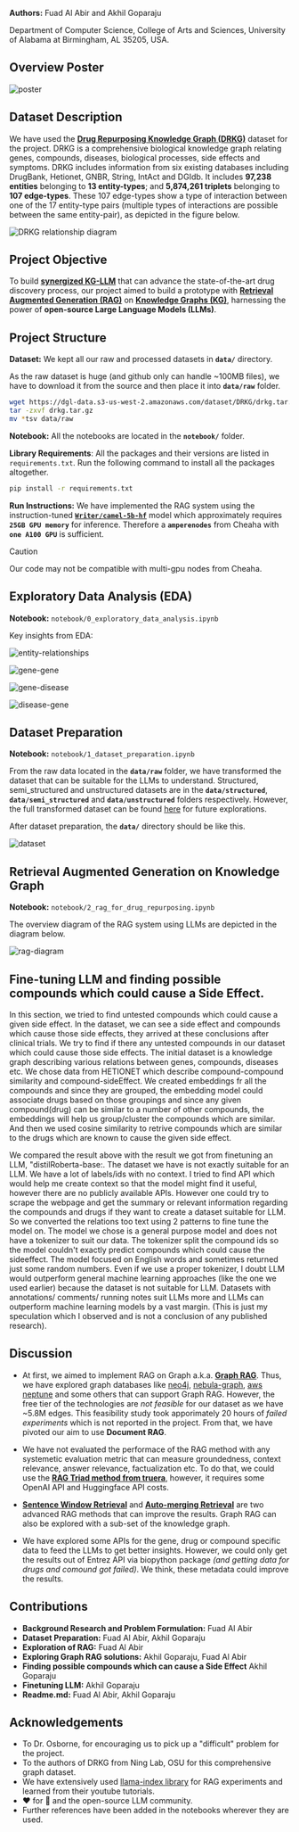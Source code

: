 
**Authors:** Fuad Al Abir and Akhil Goparaju

Department of Computer Science, College of Arts and Sciences, University of Alabama at Birmingham, AL 35205, USA.

## Overview Poster

![poster](imgs/poster.png)


## Dataset Description
We have used the [**Drug Repurposing Knowledge Graph (DRKG)**](https://github.com/gnn4dr/DRKG) dataset for the project. DRKG is a comprehensive biological knowledge graph relating genes, compounds, diseases, biological processes, side effects and symptoms. DRKG includes information from six existing databases including DrugBank, Hetionet, GNBR, String, IntAct and DGIdb. It includes **97,238 entities** belonging to **13 entity-types**; and **5,874,261 triplets** belonging to **107 edge-types**. These 107 edge-types show a type of interaction between one of the 17 entity-type pairs (multiple types of interactions are possible between the same entity-pair), as depicted in the figure below.

![DRKG relationship diagram](https://raw.githubusercontent.com/gnn4dr/DRKG/master/connectivity.png)

## Project Objective

To build **[synergized KG-LLM](https://arxiv.org/pdf/2306.08302.pdf)** that can advance the state-of-the-art drug discovery process, our project aimed to build a prototype with [**Retrieval Augmented Generation (RAG)**](https://research.ibm.com/blog/retrieval-augmented-generation-RAG) on [**Knowledge Graphs (KG)**](https://www.ibm.com/topics/knowledge-graph), harnessing the power of **open-source Large Language Models (LLMs)**.

## Project Structure

**Dataset:** We kept all our raw and processed datasets in **`data/`** directory.

As the raw dataset is huge (and github only can handle ~100MB files), we have to download it from the source and then place it into **`data/raw`** folder.

```bash
wget https://dgl-data.s3-us-west-2.amazonaws.com/dataset/DRKG/drkg.tar.gz
tar -zxvf drkg.tar.gz
mv *tsv data/raw
```

**Notebook:** All the notebooks are located in the **`notebook/`** folder.

**Library Requirements**: All the packages and their versions are listed in `requirements.txt`. Run the following command to install all the packages altogether.


``` bash
pip install -r requirements.txt
```

**Run Instructions:** We have implemented the RAG system using the instruction-tuned [**`Writer/camel-5b-hf`**](https://huggingface.co/Writer/camel-5b-hf) model which approximately requires **` 25GB GPU memory`** for inference. Therefore a **`amperenodes`** from Cheaha with **`one A100 GPU`** is sufficient.

> [!CAUTION]
> Our code may not be compatible with multi-gpu nodes from Cheaha.

## Exploratory Data Analysis (EDA)

**Notebook:** `notebook/0_exploratory_data_analysis.ipynb`

Key insights from EDA:

![entity-relationships](imgs/entity-relationships.png)

![gene-gene](imgs/gene-gene.png)

![gene-disease](imgs/gene-disease.png)

![disease-gene](imgs/disease-gene.png)

## Dataset Preparation

**Notebook:** `notebook/1_dataset_preparation.ipynb`

From the raw data located in the **`data/raw`** folder, we have transformed the dataset that can be suitable for the LLMs to understand. Structured, semi_structured and unstructured datasets are in the **`data/structured`**, **`data/semi_structured`** and **`data/unstructured`** folders respectively. However, the full transformed dataset can be found [here](https://drive.google.com/drive/folders/1p1md-1wlaTtKmRDJKJHUsHCjsK_u-XJV?usp=sharing) for future explorations.

After dataset preparation, the **`data/`** directory should be like this.

![dataset](imgs/data-directory.png)

## Retrieval Augmented Generation on Knowledge Graph

**Notebook:** `notebook/2_rag_for_drug_repurposing.ipynb`

The overview diagram of the RAG system using LLMs are depicted in the diagram below.

![rag-diagram](imgs/rag-diagram.png)


## Fine-tuning LLM and finding possible compounds which could cause a Side Effect.
In this section, we tried to find untested compounds  which could cause a given side effect.
In the dataset, we can see a side effect and compounds which cause those side effects, they arrived at these conclusions after clinical trials.
We try to find if there any untested compounds in our dataset which could cause those side effects.
The initial dataset is a knowledge graph describing various relations between genes, compounds, diseases etc. We chose data from HETIONET which describe compound-compound similarity and compound-sideEffect.
We created embeddings fr all the compounds and since they are grouped, the embedding model could associate drugs based on those groupings and since any given compound(drug) can be similar to a number of other compounds, the embeddings will help us group/cluster the compounds which are similar. And then we used cosine similarity to retrive compounds which are similar to the drugs which are known to cause the given side effect.

We compared the result above with the result we got from finetuning an LLM, "distilRoberta-base:. The dataset we have is not exactly suitable for an LLM. We have a lot of labels/ids with no context.
I tried to find API which would help me create context so that the model might find it useful, however there are no publicly available APIs. However one could try to scrape the webpage and get the summary or relevant information regarding the compounds and drugs if they want to create a dataset suitable for LLM.
So we converted the relations too text using 2 patterns to fine tune the model on.
The model we chose is a general purpose model and does not have a tokenizer to suit our data. The tokenizer split the compound ids so the model couldn't exactly predict compounds which could cause the sideeffect. The model focused on English words and sometimes returned just some random numbers. Even if we use a proper tokenizer, I doubt LLM would outperform general machine learning approaches (like the one we used earlier) because the dataset is not suitable for LLM. Datasets with annotations/ comments/ running notes suit LLMs more and LLMs can outperform machine learning models by a vast margin. (This is just my speculation which I observed and is not a conclusion of any published research).

## Discussion

- At first, we aimed to implement RAG on Graph a.k.a. [**Graph RAG**](https://docs.llamaindex.ai/en/latest/examples/query_engine/knowledge_graph_rag_query_engine.html). Thus, we have explored graph databases like [neo4j](https://neo4j.com/), [nebula-graph](https://www.nebula-graph.io/), [aws neptune](https://aws.amazon.com/neptune/) and some others that can support Graph RAG. However, the free tier of the technologies are *not feasible* for our dataset as we have ~5.8M edges. This feasibility study took apporimately 20 hours of *failed experiments* which is not reported in the project. From that, we have pivoted our aim to use **Document RAG**.

- We have not evaluated the performace of the RAG method with any systemetic evaluation metric that can measure groundedness, context relevance, answer relevance, factualization etc. To do that, we could use the [**RAG Triad method from truera**](https://truera.com/ai-quality-education/generative-ai-rags/how-to-prevent-llms-from-hallucinating/), however, it requires some OpenAI API and Huggingface API costs.

- [**Sentence Window Retrieval**](https://towardsdatascience.com/advanced-rag-01-small-to-big-retrieval-172181b396d4) and [**Auto-merging Retrieval**](https://docs.llamaindex.ai/en/latest/examples/retrievers/auto_merging_retriever.html) are two advanced RAG methods that can improve the results. Graph RAG can also be explored with a sub-set of the knowledge graph.

- We have explored some APIs for the gene, drug or compound specific data to feed the LLMs to get better insights. However, we could only get the results out of Entrez API via biopython package *(and getting data for drugs and comound got failed)*. We think, these metadata could improve the results.
## Contributions

- **Background Research and Problem Formulation:** Fuad Al Abir
- **Dataset Preparation:** Fuad Al Abir, Akhil Goparaju
- **Exploration of RAG:** Fuad Al Abir
- **Exploring Graph RAG solutions:** Akhil Goparaju, Fuad Al Abir
- **Finding possible compounds which can cause a Side Effect** Akhil Goparaju
- **Finetuning LLM:** Akhil Goparaju
- **Readme.md:** Fuad Al Abir, Akhil Goparaju
## Acknowledgements

 - To Dr. Osborne, for encouraging us to pick up a "difficult" problem for the project.
 - To the authors of DRKG from Ning Lab, OSU for this comprehensive graph dataset.
 - We have extensively used [llama-index library](https://docs.llamaindex.ai/en/stable/) for RAG experiments and learned from their youtube tutorials.
 - ❤️ for 🤗 and the open-source LLM community.
 - Further references have been added in the notebooks wherever they are used.
